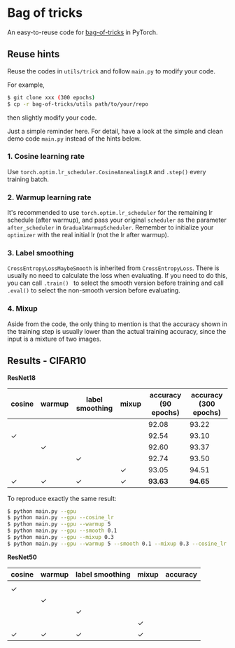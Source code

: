 # Bag of tricks

An easy-to-reuse code for [bag-of-tricks](https://arxiv.org/abs/1812.01187) in PyTorch.

## Reuse hints

Reuse the codes in `utils/trick` and follow `main.py` to modify your code.

For example,

```bash
$ git clone xxx (300 epochs)
$ cp -r bag-of-tricks/utils path/to/your/repo
```

then slightly modify your code.

Just a simple reminder here. For detail, have a look at the simple and clean demo code `main.py` instead of the hints below.

### 1. Cosine learning rate

Use `torch.optim.lr_scheduler.CosineAnnealingLR` and `.step()` every training batch.

### 2. Warmup learning rate

It's recommended to use `torch.optim.lr_scheduler` for the remaining lr schedule (after warmup), and pass your original `scheduler` as the parameter `after_scheduler` in `GradualWarmupScheduler`.
Remember to initialize your `optimizer` with the real initial lr (not the lr after warmup).

### 3. Label smoothing

`CrossEntropyLossMaybeSmooth` is inherited from `CrossEntropyLoss`.
There is usually no need to calculate the loss when evaluating.
If you need to do this, you can call `.train() ` to select the smooth version before training and call `.eval()` to select the non-smooth version before evaluating.

### 4. Mixup

Aside from the code, the only thing to mention is that the accuracy shown in the training step is usually lower than the actual training accuracy, since the input is a mixture of two images.

## Results - CIFAR10

**ResNet18**

cosine|warmup|label smoothing|mixup|accuracy (90 epochs)|accuracy (300 epochs)
--|--|--|--|--|--
| | | | |92.08|93.22
|✓| | | |92.54|93.10
| |✓| | |92.60|93.37
| | |✓| |92.74|93.50
| | | |✓|93.05|94.51
|✓|✓|✓|✓|**93.63**|**94.65**

To reproduce exactly the same result:

```bash
$ python main.py --gpu
$ python main.py --gpu --cosine_lr
$ python main.py --gpu --warmup 5
$ python main.py --gpu --smooth 0.1
$ python main.py --gpu --mixup 0.3
$ python main.py --gpu --warmup 5 --smooth 0.1 --mixup 0.3 --cosine_lr
```

**ResNet50**

cosine|warmup|label smoothing|mixup|accuracy
--|--|--|--|--
| | | | |
|✓| | | |
| |✓| | |
| | |✓| |
| | | |✓|
|✓|✓|✓|✓|
